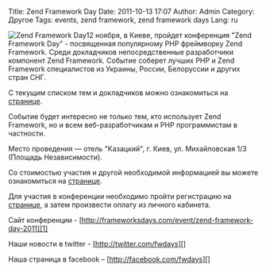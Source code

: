 Title: Zend Framework Day
Date: 2011-10-13 17:07
Author: Admin
Category: Другое
Tags: events, zend framework, zend framework days
Lang: ru

![Zend Framework Day][]12 ноября, в Киеве, пройдет конференция "Zend
Framework Day" - посвященная популярному PHP фреймворку Zend Framework.
Среди докладчиков непосредственные разработчики компонент Zend
Framework. Событие соберет лучших PHP и Zend Framework специалистов из
Украины, России, Белоруссии и других стран СНГ.

С текущим списком тем и докладчиков можно ознакомиться на [странице][].

Событие будет интересно не только тем, кто использует Zend Framework, но
и всем веб-разработчикам и PHP программистам в частности.

Место проведения — отель "Казацкий", г. Киев, ул. Михайловская 1/3
(Площадь Независимости).

Со стоимостью участия и другой необходимой информацией вы можете
ознакомиться на [странице][1].

Для участия в конференции необходимо пройти регистрацию на
[странице][2], а затем произвести оплату из личного кабинета.

Сайт конференции -
[http://frameworksdays.com/event/zend-framework-day-2011][1]  

Наши новости в twitter - [http://twitter.com/fwdays][]  

Наша страница в facebook – [http://facebook.com/fwdays][]

  [Zend Framework Day]: http://frameworksdays.com/uploads/events/zend-framework-day.png
  [странице]: http://frameworksdays.com/event/zend-framework-day-2011/speakers
  [1]: http://frameworksdays.com/event/zend-framework-day-2011
  [2]: http://frameworksdays.com/register
  [http://twitter.com/fwdays]: http://twitter.com/fwdays
  [http://facebook.com/fwdays]: http://facebook.com/fwdays
